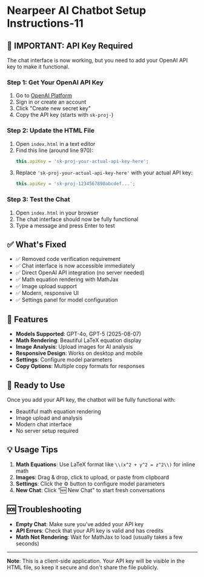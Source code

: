 # Nearpeer AI Chatbot Setup Instructions-11

## 🚨 IMPORTANT: API Key Required

The chat interface is now working, but you need to add your OpenAI API key to make it functional.

### Step 1: Get Your OpenAI API Key
1. Go to [OpenAI Platform](https://platform.openai.com/api-keys)
2. Sign in or create an account
3. Click "Create new secret key"
4. Copy the API key (starts with `sk-proj-`)

### Step 2: Update the HTML File
1. Open `index.html` in a text editor
2. Find this line (around line 970):
   ```javascript
   this.apiKey = 'sk-proj-your-actual-api-key-here';
   ```
3. Replace `'sk-proj-your-actual-api-key-here'` with your actual API key:
   ```javascript
   this.apiKey = 'sk-proj-1234567890abcdef...';
   ```

### Step 3: Test the Chat
1. Open `index.html` in your browser
2. The chat interface should now be fully functional
3. Type a message and press Enter to test

## ✅ What's Fixed

- ✅ Removed code verification requirement
- ✅ Chat interface is now accessible immediately
- ✅ Direct OpenAI API integration (no server needed)
- ✅ Math equation rendering with MathJax
- ✅ Image upload support
- ✅ Modern, responsive UI
- ✅ Settings panel for model configuration

## 🔧 Features

- **Models Supported**: GPT-4o, GPT-5 (2025-08-07)
- **Math Rendering**: Beautiful LaTeX equation display
- **Image Analysis**: Upload images for AI analysis
- **Responsive Design**: Works on desktop and mobile
- **Settings**: Configure model parameters
- **Copy Options**: Multiple copy formats for responses

## 🚀 Ready to Use

Once you add your API key, the chatbot will be fully functional with:
- Beautiful math equation rendering
- Image upload and analysis
- Modern chat interface
- No server setup required

## 💡 Usage Tips

1. **Math Equations**: Use LaTeX format like `\\(x^2 + y^2 = z^2\\)` for inline math
2. **Images**: Drag & drop, click to upload, or paste from clipboard
3. **Settings**: Click the ⚙️ button to configure model parameters
4. **New Chat**: Click "🆕 New Chat" to start fresh conversations

## 🆘 Troubleshooting

- **Empty Chat**: Make sure you've added your API key
- **API Errors**: Check that your API key is valid and has credits
- **Math Not Rendering**: Wait for MathJax to load (usually takes a few seconds)

---

**Note**: This is a client-side application. Your API key will be visible in the HTML file, so keep it secure and don't share the file publicly.
